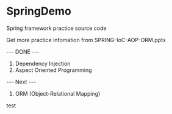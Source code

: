 SpringDemo
==========

Spring framework practice source code

Get more practice infomation from SPRING-IoC-AOP-ORM.pptx

--- DONE ---
1. Dependency Injection
2. Aspect Oriented Programming


--- Next ---
1. ORM (Object-Relational Mapping)
 



test
